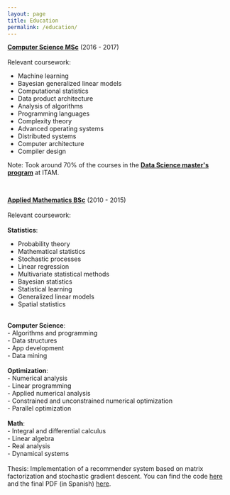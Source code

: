 ```yaml
---
layout: page
title: Education
permalink: /education/
---
```


<a href="http://mcc.itam.mx"><b>Computer Science MSc</b></a> (2016 - 2017) 
  <br><br>
  Relevant coursework: 
  <br>
  - Machine learning<br>
  - Bayesian generalized linear models<br>
  - Computational statistics<br>
  - Data product architecture<br>
  - Analysis of algorithms<br>
  - Programming languages<br>
  - Complexity theory<br>
  - Advanced operating systems<br>
  - Distributed systems<br>
  - Computer architecture<br>
  - Compiler design<br>

Note: Took around 70% of the courses in the <a href="http://mcienciadatos.itam.mx"><b>Data Science master's program</b></a> at ITAM.

<br>

<a href="http://matematicas.itam.mx"><b>Applied Mathematics BSc</b></a> (2010 - 2015)
  <br><br>
  Relevant coursework:
  <br><br>
  <b>Statistics</b>:<br>
  - Probability theory<br>
  - Mathematical statistics<br>
  - Stochastic processes<br>
  - Linear regression<br>
  - Multivariate statistical methods<br>
  - Bayesian statistics<br>
  - Statistical learning<br>
  - Generalized linear models<br>
  - Spatial statistics<br>
  <br>
  <b>Computer Science</b>:<br>
  - Algorithms and programming<br>
  - Data structures<br>
  - App development<br>
  - Data mining<br>
  <br>
  <b>Optimization</b>: <br>
  - Numerical analysis<br>
  - Linear programming<br>
  - Applied numerical analysis<br>
  - Constrained and unconstrained numerical optimization<br>
  - Parallel optimization<br>
  <br>
  <b>Math</b>:<br>
  - Integral and differential calculus<br>
  - Linear algebra<br>
  - Real analysis<br>
  - Dynamical systems
  <br><br>
  Thesis: Implementation of a recommender system based on matrix factorization and stochastic gradient descent. You can find the code <a href="https://github.com/mariobecerra/Tesis_LMA">here</a> and the final PDF (in Spanish) <a href="../files/school_projects/tesis_lma.pdf">here</a>.
  <br><br>


